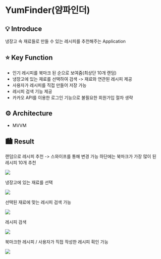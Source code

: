 # YumFinder(얌파인더)

## 💡 Introduce
냉장고 속 재료들로 만들 수 있는 레시피를 추천해주는 Application
## ⭐️ Key Function
* 인기 레시피를 북마크 된 순으로 보여줌(최상단 10개 랜덤)
* 냉장고에 있는 재료를 선택하여 검색 -> 재료와 연관된 레시피 제공
* 사용자가 레시피를 직접 만들어 저장 가능
* 레시피 검색 기능 제공
* 카카오 API를 이용한 로그인 기능으로 불필요한 회원가입 절차 생략
## ⚙️ Architecture
* MVVM
## 🏙 Result
랜덤으로 레시피 추천 -> 스와이프를 통해 변경 가능
하단에는 북마크가 가장 많이 된 레시피 10개 추천
<p>
  <img src="https://github.com/MinhoiKoo/YumFinder/assets/128913867/2e8b8846-3c6c-4ce0-bab4-a5be6e226b1b">
</p>

냉장고에 있는 재료를 선택
<p>
  <img src="https://github.com/MinhoiKoo/YumFinder/assets/128913867/8ffe46be-a265-491a-944c-b2b80f29e0be">
</p>

선택된 재료에 맞는 레시피 검색 가능
<p>
  <img src="https://github.com/MinhoiKoo/YumFinder/assets/128913867/005cb8bc-5a0c-4157-a937-de43245b7a55">
</p>

레시피 검색
<p>
  <img src="https://github.com/MinhoiKoo/YumFinder/assets/128913867/2c5ffb9a-d908-4922-abf5-4e8b737feb38">
</p>

북마크한 레시피 / 사용자가 직접 작성한 레시피 획인 가능
<p>
  <img src="https://github.com/MinhoiKoo/YumFinder/assets/128913867/c0a08da2-20d7-4592-90e2-d2281ffc47ae">
</p>









